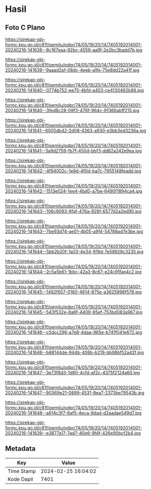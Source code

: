 # Hasil

## Foto C Plano

https://sirekap-obj-formc.kpu.go.id/c81f/pemilu/pdpr/74/05/19/20/14/7405192014001-20240216-141638--8c167eaa-92bc-4559-aa9f-2e2bc3badd7b.jpg

https://sirekap-obj-formc.kpu.go.id/c81f/pemilu/pdpr/74/05/19/20/14/7405192014001-20240216-141639--9aaad2af-08dc-4eeb-a1fe-75e8dd22a41f.jpg

https://sirekap-obj-formc.kpu.go.id/c81f/pemilu/pdpr/74/05/19/20/14/7405192014001-20240216-141640--0774b752-ee75-4bfd-a453-ce4130462b86.jpg

https://sirekap-obj-formc.kpu.go.id/c81f/pemilu/pdpr/74/05/19/20/14/7405192014001-20240216-141640--3fed8c28-09f3-476f-964c-91366abff215.jpg

https://sirekap-obj-formc.kpu.go.id/c81f/pemilu/pdpr/74/05/19/20/14/7405192014001-20240216-141641--6005db42-2d08-4363-a930-e3bb3ed3236a.jpg

https://sirekap-obj-formc.kpu.go.id/c81f/pemilu/pdpr/74/05/19/20/14/7405192014001-20240216-141641--3a9d2759-fb7f-450d-bbf3-dd82a242e9ea.jpg

https://sirekap-obj-formc.kpu.go.id/c81f/pemilu/pdpr/74/05/19/20/14/7405192014001-20240216-141642--4f94002c-1e9d-4f0d-ba7c-7955148feadd.jpg

https://sirekap-obj-formc.kpu.go.id/c81f/pemilu/pdpr/74/05/19/20/14/7405192014001-20240216-141642--1513e024-1ee4-4bd0-a7be-6490f1894ca4.jpg

https://sirekap-obj-formc.kpu.go.id/c81f/pemilu/pdpr/74/05/19/20/14/7405192014001-20240216-141643--106c9093-8faf-476a-928f-6577d2a2ed90.jpg

https://sirekap-obj-formc.kpu.go.id/c81f/pemilu/pdpr/74/05/19/20/14/7405192014001-20240216-141643--7be93d74-ae01-4b05-a9f4-54788ad7e3be.jpg

https://sirekap-obj-formc.kpu.go.id/c81f/pemilu/pdpr/74/05/19/20/14/7405192014001-20240216-141644--5bb2b20f-1a03-4e34-919d-7e58928c3235.jpg

https://sirekap-obj-formc.kpu.go.id/c81f/pemilu/pdpr/74/05/19/20/14/7405192014001-20240216-141644--2c5a5b61-1bbc-42a3-8c67-e24c91fae4c2.jpg

https://sirekap-obj-formc.kpu.go.id/c81f/pemilu/pdpr/74/05/19/20/14/7405192014001-20240216-141645--1492f657-0160-4614-875e-a3625996f578.jpg

https://sirekap-obj-formc.kpu.go.id/c81f/pemilu/pdpr/74/05/19/20/14/7405192014001-20240216-141645--543f532e-8a6f-4409-85ef-753bd083a967.jpg

https://sirekap-obj-formc.kpu.go.id/c81f/pemilu/pdpr/74/05/19/20/14/7405192014001-20240216-141646--c5dcc296-a7e8-4daa-965e-b741f041e672.jpg

https://sirekap-obj-formc.kpu.go.id/c81f/pemilu/pdpr/74/05/19/20/14/7405192014001-20240216-141646--b68144de-944b-406b-b219-bb98bf52a42f.jpg

https://sirekap-obj-formc.kpu.go.id/c81f/pemilu/pdpr/74/05/19/20/14/7405192014001-20240216-141647--3e73f8d3-1d80-4cfd-af2c-4375f2124a60.jpg

https://sirekap-obj-formc.kpu.go.id/c81f/pemilu/pdpr/74/05/19/20/14/7405192014001-20240216-141647--90369e21-0899-4531-8ea7-2373be79543b.jpg

https://sirekap-obj-formc.kpu.go.id/c81f/pemilu/pdpr/74/05/19/20/14/7405192014001-20240216-141648--a614c3f7-6af5-4eca-9dad-d2aadae549d7.jpg

https://sirekap-obj-formc.kpu.go.id/c81f/pemilu/pdpr/74/05/19/20/14/7405192014001-20240216-141639--e3877a17-7ad7-40e6-9f4f-426e90bcf2b4.jpg


## Metadata

| Key        | Value               |
| ---------- | ------------------- |
| Time Stamp | 2024-02-25 16:04:02 |
| Kode Dapil | 7401                |



